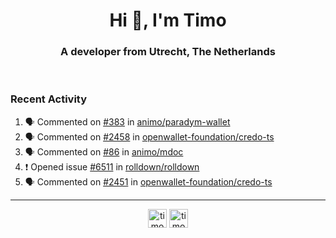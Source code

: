 <h1 align="center">Hi 👋, I'm Timo</h1>
<h3 align="center">A developer from Utrecht, The Netherlands</h3>
<br/>
<!-- https://github.com/rahuldkjain/github-profile-readme-generator --!>

<!--  <p align="left"><img src="https://github-readme-stats.vercel.app/api?username=timoglastra&show_icons=true&count_private=true&" alt="timoglastra" /></p> --!>

<!--
Github language stats
<p align="left"><img src="https://github-readme-stats.vercel.app/api/top-langs/?username=timoglastra&layout=compact" alt="timoglastra" /><p>
-->

<!-- Codestats language stats -->
<!-- <p align="left"><img src="https://codestats-readme.vercel.app/api/top-langs/?username=timoglastra&layout=compact&language_count=12" alt="timoglastra" /><p>    --!>
  
<h3>Recent Activity</h3>

<!--START_SECTION:activity-->
1. 🗣 Commented on [#383](https://github.com/animo/paradym-wallet/pull/383#issuecomment-3410686644) in [animo/paradym-wallet](https://github.com/animo/paradym-wallet)
2. 🗣 Commented on [#2458](https://github.com/openwallet-foundation/credo-ts/pull/2458#issuecomment-3410625319) in [openwallet-foundation/credo-ts](https://github.com/openwallet-foundation/credo-ts)
3. 🗣 Commented on [#86](https://github.com/animo/mdoc/issues/86#issuecomment-3410257606) in [animo/mdoc](https://github.com/animo/mdoc)
4. ❗ Opened issue [#6511](https://github.com/rolldown/rolldown/issues/6511) in [rolldown/rolldown](https://github.com/rolldown/rolldown)
5. 🗣 Commented on [#2451](https://github.com/openwallet-foundation/credo-ts/issues/2451#issuecomment-3397923310) in [openwallet-foundation/credo-ts](https://github.com/openwallet-foundation/credo-ts)
<!--END_SECTION:activity-->

---

<p align="center">
<a href="https://twitter.com/timoglastra" target="blank"><img align="center" src="https://cdn.jsdelivr.net/npm/simple-icons@3.0.1/icons/twitter.svg" alt="timoglastra" height="30" width="30" /></a>
<a href="https://linkedin.com/in/timoglastra" target="blank"><img align="center" src="https://cdn.jsdelivr.net/npm/simple-icons@3.0.1/icons/linkedin.svg" alt="timoglastra" height="30" width="30" /></a>
</p>



